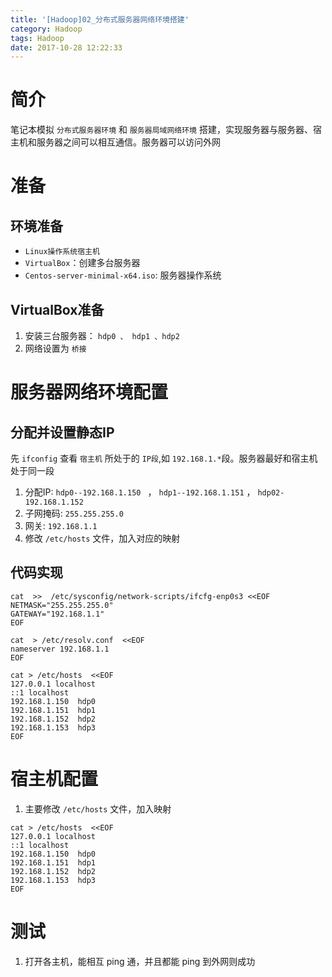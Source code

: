 ```yaml
---
title: '[Hadoop]02_分布式服务器网络环境搭建'
category: Hadoop
tags: Hadoop
date: 2017-10-28 12:22:33
---
```


# 简介

笔记本模拟 `分布式服务器环境` 和 `服务器局域网络环境` 搭建，实现服务器与服务器、宿主机和服务器之间可以相互通信。服务器可以访问外网

# 准备

## 环境准备

- `Linux操作系统宿主机`
- `VirtualBox`：创建多台服务器
- `Centos-server-minimal-x64.iso`: 服务器操作系统

## VirtualBox准备

1. 安装三台服务器： `hdp0 、 hdp1 、hdp2`
2. 网络设置为 `桥接`

# 服务器网络环境配置

## 分配并设置静态IP

先 `ifconfig` 查看 `宿主机` 所处于的 `IP段`,如 `192.168.1.*`段。服务器最好和宿主机处于同一段

1. 分配IP: `hdp0--192.168.1.150 ` ， `hdp1--192.168.1.151` ， `hdp02-192.168.1.152 `
2. 子网掩码: `255.255.255.0`
3. 网关: `192.168.1.1`
4. 修改 `/etc/hosts` 文件，加入对应的映射

## 代码实现

```
cat  >>  /etc/sysconfig/network-scripts/ifcfg-enp0s3 <<EOF
NETMASK="255.255.255.0"
GATEWAY="192.168.1.1"
EOF

cat  > /etc/resolv.conf  <<EOF
nameserver 192.168.1.1
EOF

cat > /etc/hosts  <<EOF
127.0.0.1 localhost
::1 localhost
192.168.1.150  hdp0
192.168.1.151  hdp1
192.168.1.152  hdp2
192.168.1.153  hdp3
EOF

```

# 宿主机配置

1. 主要修改 `/etc/hosts` 文件，加入映射
```
cat > /etc/hosts  <<EOF
127.0.0.1 localhost
::1 localhost
192.168.1.150  hdp0
192.168.1.151  hdp1
192.168.1.152  hdp2
192.168.1.153  hdp3
EOF

```

# 测试

1. 打开各主机，能相互 ping 通，并且都能 ping 到外网则成功
